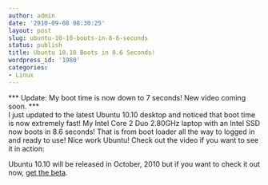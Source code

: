```yaml
---
author: admin
date: '2010-09-08 08:30:25'
layout: post
slug: ubuntu-10-10-boots-in-8-6-seconds
status: publish
title: Ubuntu 10.10 Boots in 8.6 Seconds!
wordpress_id: '1980'
categories:
- Linux
---
```


*** Update: My boot time is now down to 7 seconds! New video coming soon. ***  
I just updated to the latest Ubuntu 10.10 desktop and noticed that boot time
is now extremely fast! My Intel Core 2 Duo 2.80GHz laptop with an Intel SSD
now boots in 8.6 seconds! That is from boot loader all the way to logged in
and ready to use! Nice work Ubuntu! Check out the video if you want to see it
in action:

Ubuntu 10.10 will be released in October, 2010 but if you want to check it out
now, [get the beta](http://www.ubuntu.com/testing/maverick/beta).

